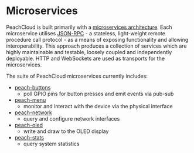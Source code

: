 # Microservices

PeachCloud is built primarily with a [microservices architecture](https://microservices.io/). Each microservice utilises [JSON-RPC](https://www.jsonrpc.org/specification) - a stateless, light-weight remote procedure call protocol - as a means of exposing functionality and allowing interoperability. This approach produces a collection of services which are highly maintainable and testable, loosely coupled and independently deployable. HTTP and WebSockets are used as transports for the microservices.

The suite of PeachCloud microservices currently includes:

 - [peach-buttons](https://github.com/peachcloud/peach-buttons)
   - poll GPIO pins for button presses and emit events via pub-sub
 - [peach-menu](https://github.com/peachcloud/peach-menu)
   - monitor and interact with the device via the physical interface
 - [peach-network](https://github.com/peachcloud/peach-network)
   - query and configure network interfaces
 - [peach-oled](https://github.com/peachcloud/peach-oled)
   - write and draw to the OLED display
 - [peach-stats](https://github.com/peachcloud/peach-menu)
   - query system statistics
